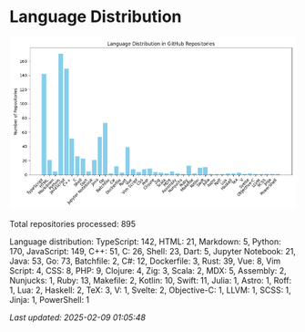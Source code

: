 # Language Distribution

![Language Distribution Chart](language_distribution_bar_chart.png)

Total repositories processed: 895

Language distribution:
TypeScript: 142, HTML: 21, Markdown: 5, Python: 170, JavaScript: 149, C++: 51, C: 26, Shell: 23, Dart: 5, Jupyter Notebook: 21, Java: 53, Go: 73, Batchfile: 2, C#: 12, Dockerfile: 3, Rust: 39, Vue: 8, Vim Script: 4, CSS: 8, PHP: 9, Clojure: 4, Zig: 3, Scala: 2, MDX: 5, Assembly: 2, Nunjucks: 1, Ruby: 13, Makefile: 2, Kotlin: 10, Swift: 11, Julia: 1, Astro: 1, Roff: 1, Lua: 2, Haskell: 2, TeX: 3, V: 1, Svelte: 2, Objective-C: 1, LLVM: 1, SCSS: 1, Jinja: 1, PowerShell: 1


_Last updated: 2025-02-09 01:05:48_
